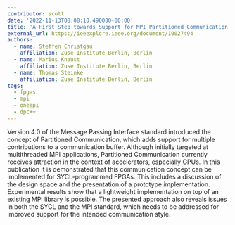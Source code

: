 ```yaml
---
contributor: scott
date: '2022-11-13T08:08:10.490000+00:00'
title: 'A First Step towards Support for MPI Partitioned Communication on SYCL-programmed FPGAs'
external_url: https://ieeexplore.ieee.org/document/10027494
authors:
  - name: Steffen Christgau
    affiliation: Zuse Institute Berlin, Berlin
  - name: Marius Knaust
    affiliation: Zuse Institute Berlin, Berlin
  - name: Thomas Steinke
    affiliation: Zuse Institute Berlin, Berlin
tags:
  - fpgas
  - mpi
  - oneapi
  - dpc++
---
```


Version 4.0 of the Message Passing Interface standard introduced the concept of Partitioned Communication, which adds
support for multiple contributions to a communication buffer. Although initially targeted at multithreaded MPI
applications, Partitioned Communication currently receives attraction in the context of accelerators, especially GPUs.
In this publication it is demonstrated that this communication concept can be implemented for SYCL-programmed FPGAs.
This includes a discussion of the design space and the presentation of a prototype implementation. Experimental results
show that a lightweight implementation on top of an existing MPI library is possible. The presented approach also
reveals issues in both the SYCL and the MPI standard, which needs to be addressed for improved support for the intended
communication style.
